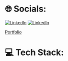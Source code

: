 # 🌐 Socials:
[![LinkedIn](https://img.shields.io/badge/LinkedIn-%230077B5.svg?style=for-the-badge&logo=linkedin)](https://www.linkedin.com/in/samuelcharbit/)
[![LinkedIn](https://img.shields.io/badge/portfolio-black?style=for-the-badge&logo=google)](https://www.linkedin.com/in/samuelcharbit/)

[Portfolio](https://www.webifyagency.fr/)

# 💻 Tech Stack:

